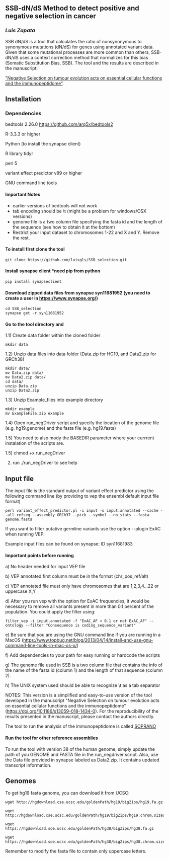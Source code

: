## SSB-dN/dS Method to detect positive and negative selection in cancer
### *Luis Zapata*

SSB dN/dS is a tool that calculates the ratio of nonsynonymous to synonymous mutations (dN/dS) for genes using annotated variant data. Given that some mutational processes are more common than others, SSB-dN/dS uses a context correction method that normalizes for this bias (Somatic Substitution Bias, SSB). The tool and the results are described in  the manuscript:

["Negative Selection on tumour evolution acts on essential cellular functions and the immunopeptidome"](https://doi.org/10.1186/s13059-018-1434-0).

## Installation

### Dependencies
bedtools 2.26.0 
https://github.com/arq5x/bedtools2

R-3.3.3 or higher

Python (to install the synapse client)

R library tidyr

perl 5

variant effect predictor v89 or higher

GNU command line tools



#### Important Notes
- earlier versions of bedtools will not work
- tab encoding should be \t (might be a problem for windows/OSX versions)
- genome file is a two column file specifying the fasta id and the length of the sequence (see how to obtain it at the bottom)
- Restrict your input dataset to chromosomes 1-22 and X and Y. Remove the rest.

#### To install first clone the tool

```{bash}
git clone https://github.com/luisgls/SSB_selection.git
```
#### Install synapse client  *need pip from python
```{bash}
pip install synapseclient
```

#### Download zipped data files from synapse syn11681952 (you need to create a user in https://www.synapse.org/)
```{bash}
cd SSB_selection
synapse get -r syn11681952
```

#### Go to the tool directory and
  1.1) Create data folder within the cloned folder
  ```{bash}
mkdir data
  ```
  1.2) Unzip data files into data folder (Data.zip for HG19, and Data2.zip for GRCh38)
  ```{bash}
mkdir data/
mv Data.zip data/ 
mv Data2.zip data/
cd data/
unzip Data.zip
unzip Data2.zip
  ```
  1.3) Unzip Example_files into example directory 
```{bash}
mkdir example
mv ExampleFile.zip example
  ```
  
  1.4) Open run_negDriver script and specify the location of the genome file (e.g. hg19.genome) and the fasta file (e.g. hg19.fasta) 
  
  1.5) You need to also mody the BASEDIR parameter where your currrent instalation of the scripts are.
  
  1.5) chmod +x run_negDriver
  
2) run ./run_negDriver to see help

## Input file
The input file is the standard output of variant effect predictor using the following command line (by providing to vep the ensembl default input file format)

```{bash}
perl variant_effect_predictor.pl -i input -o input.annotated --cache --all_refseq --assembly GRCh37 --pick --symbol --no_stats --fasta genome.fasta
```

If you want to filter putative germline variants use the option --plugin ExAC when running VEP.

Example input files can be found on synapse: ID syn11681983

#### Important points before running
a) No header needed for input VEP file

b) VEP annotated first column must be in the format (chr_pos_ref/alt)

c) VEP annotated file must only have chromosomes that are 1,2,3,4...22 or uppercase X,Y

d) After you run vep with the option for ExAC frequencies, it would be necessary to remove all variants present in more than 0.1 percent of the population. You could apply the filter using:
```{bash}
filter_vep -i input.annotated -f "ExAC_AF < 0.1 or not ExAC_AF" --ontology --filter "Consequence is coding_sequence_variant" 
```

e) Be sure that you are using the GNU command line if you are running in a MacOS (https://www.topbug.net/blog/2013/04/14/install-and-use-gnu-command-line-tools-in-mac-os-x/)

f) Add dependencies to your path for easy running or hardcode the scripts

g) The genome file used in SSB is a two column file that contains the info of the name of the fasta id (column 1) and the length of that sequence (column 2).

h) The UNIX system used should be able to recognize \t as a tab separator

NOTES:
This version is a simplified and easy-to-use version of the tool developed in the manuscript "Negative Selection on tumour evolution acts on essential cellular functions and the immunopeptidome" (https://doi.org/10.1186/s13059-018-1434-0). For the reproducibility of the results presented in the manuscript, please contact the authors directly.

The tool to run the analysis of the immunopeptidome is called [SOPRANO](https://github.com/luisgls/SOPRANO)

#### Run the tool for other reference assemblies
To run the tool with version 38 of the human genome, simply update the path of you GENOME and FASTA file in the run_negdriver script.
Also, use the Data file provided in synapse labeled as Data2.zip. It contains updated transcript information.

## Genomes
To get hg19 fasta genome, you can download it from UCSC:

```{bash
wget http://hgdownload.cse.ucsc.edu/goldenPath/hg19/bigZips/hg19.fa.gz

wget http://hgdownload.cse.ucsc.edu/goldenPath/hg19/bigZips/hg19.chrom.sizes

wget https://hgdownload.soe.ucsc.edu/goldenPath/hg38/bigZips/hg38.fa.gz

wget https://hgdownload.soe.ucsc.edu/goldenPath/hg38/bigZips/hg38.chrom.sizes

```

Remember to modify the fasta file to contain only uppercase letters.
